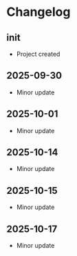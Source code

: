 # Changelog


## init
- Project created

## 2025-09-30
- Minor update

## 2025-10-01
- Minor update

## 2025-10-14
- Minor update

## 2025-10-15
- Minor update

## 2025-10-17
- Minor update
